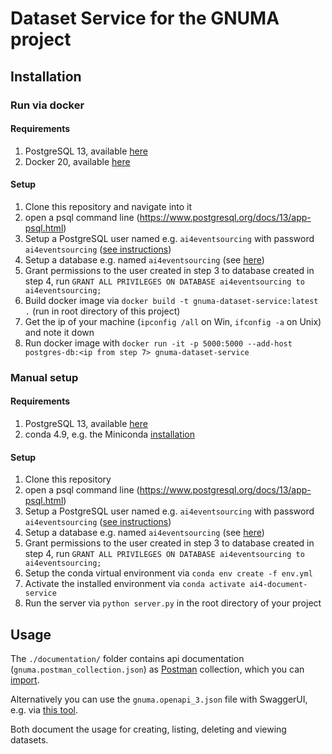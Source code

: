 # Dataset Service for the GNUMA project

## Installation

### Run via docker

#### Requirements

1. PostgreSQL 13, available [here](https://www.postgresql.org/download/)
2. Docker 20, available [here](https://docs.docker.com/get-docker/)

#### Setup

1. Clone this repository and navigate into it
2. open a psql command line (https://www.postgresql.org/docs/13/app-psql.html)
3. Setup a PostgreSQL user named e.g. `ai4eventsourcing` with password `ai4eventsourcing` ([see instructions](https://www.postgresql.org/docs/8.0/sql-createuser.html))
4. Setup a database e.g. named `ai4eventsourcing` (see [here](https://www.postgresql.org/docs/9.0/sql-createdatabase.html))
5. Grant permissions to the user created in step 3 to database created in step 4, run `GRANT ALL PRIVILEGES ON DATABASE ai4eventsourcing to ai4eventsourcing;`
6. Build docker image via `docker build -t gnuma-dataset-service:latest .` (run in root directory of this project)
7. Get the ip of your machine (`ipconfig /all` on Win, `ifconfig -a` on Unix) and note it down
8. Run docker image with `docker run -it -p 5000:5000 --add-host postgres-db:<ip from step 7> gnuma-dataset-service`

### Manual setup

#### Requirements

1. PostgreSQL 13, available [here](https://www.postgresql.org/download/)
2. conda 4.9, e.g. the Miniconda [installation](https://conda.io/miniconda.html) 

#### Setup

1. Clone this repository
2. open a psql command line (https://www.postgresql.org/docs/13/app-psql.html)
3. Setup a PostgreSQL user named e.g. `ai4eventsourcing` with password `ai4eventsourcing` ([see instructions](https://www.postgresql.org/docs/8.0/sql-createuser.html))
4. Setup a database e.g. named `ai4eventsourcing` (see [here](https://www.postgresql.org/docs/9.0/sql-createdatabase.html))
5. Grant permissions to the user created in step 3 to database created in step 4, run `GRANT ALL PRIVILEGES ON DATABASE ai4eventsourcing to ai4eventsourcing;`
6. Setup the conda virtual environment via `conda env create -f env.yml`
7. Activate the installed environment via `conda activate ai4-document-service`
9. Run the server via `python server.py` in the root directory of your project

## Usage

The `./documentation/` folder contains api documentation (`gnuma.postman_collection.json`) 
as [Postman](https://www.postman.com/) collection, which you can 
[import](https://learning.postman.com/docs/getting-started/importing-and-exporting-data/).

Alternatively you can use the `gnuma.openapi_3.json` file with SwaggerUI,
e.g. via [this tool](https://github.com/flasgger/flasgger).

Both document the usage for creating, listing, deleting and viewing datasets.
 
